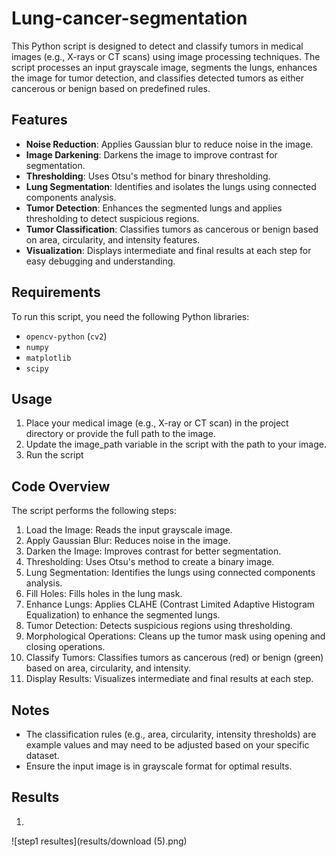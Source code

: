 # Lung-cancer-segmentation

This Python script is designed to detect and classify tumors in medical images (e.g., X-rays or CT scans) using image processing techniques. The script processes an input grayscale image, segments the lungs, enhances the image for tumor detection, and classifies detected tumors as either cancerous or benign based on predefined rules.

## Features
- **Noise Reduction**: Applies Gaussian blur to reduce noise in the image.
- **Image Darkening**: Darkens the image to improve contrast for segmentation.
- **Thresholding**: Uses Otsu's method for binary thresholding.
- **Lung Segmentation**: Identifies and isolates the lungs using connected components analysis.
- **Tumor Detection**: Enhances the segmented lungs and applies thresholding to detect suspicious regions.
- **Tumor Classification**: Classifies tumors as cancerous or benign based on area, circularity, and intensity features.
- **Visualization**: Displays intermediate and final results at each step for easy debugging and understanding.

## Requirements
To run this script, you need the following Python libraries:
- `opencv-python` (`cv2`)
- `numpy`
- `matplotlib`
- `scipy`

## Usage
1. Place your medical image (e.g., X-ray or CT scan) in the project directory or provide the full path to the image.
2. Update the image_path variable in the script with the path to your image.
3. Run the script


## Code Overview
The script performs the following steps:
1. Load the Image: Reads the input grayscale image.
2. Apply Gaussian Blur: Reduces noise in the image.
3. Darken the Image: Improves contrast for better segmentation.
4. Thresholding: Uses Otsu's method to create a binary image.
5. Lung Segmentation: Identifies the lungs using connected components analysis.
6. Fill Holes: Fills holes in the lung mask.
7. Enhance Lungs: Applies CLAHE (Contrast Limited Adaptive Histogram Equalization) to enhance the segmented lungs.
8. Tumor Detection: Detects suspicious regions using thresholding.
9. Morphological Operations: Cleans up the tumor mask using opening and closing operations.
10. Classify Tumors: Classifies tumors as cancerous (red) or benign (green) based on area, circularity, and intensity.
11. Display Results: Visualizes intermediate and final results at each step.



## Notes
- The classification rules (e.g., area, circularity, intensity thresholds) are example values and may need to be adjusted based on your specific dataset.
- Ensure the input image is in grayscale format for optimal results.



## Results
1.
![step1 resultes](results/download (5).png)
